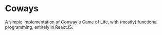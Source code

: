 # Coways

A simple implementation of Conway's Game of Life, with (mostly) functional programming, entirely in ReactJS.
